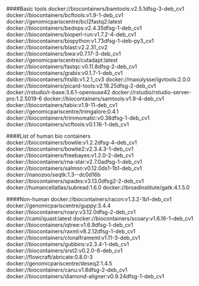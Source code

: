 ####Basic tools
docker://biocontainers/bamtools:v2.5.1dfsg-3-deb_cv1
docker://biocontainers/bcftools:v1.9-1-deb_cv1
docker://genomicpariscentre/bcl2fastq2:latest
docker://biocontainers/bedops:v2.4.35dfsg-1-deb_cv1
docker://biocontainers/bioperl-run:v1.7.2-4-deb_cv1
docker://biocontainers/biopython:v1.73dfsg-1-deb-py3_cv1
docker://biocontainers/blast:v2.2.31_cv2
docker://biocontainers/bwa:v0.7.17-3-deb_cv1
docker://genomicpariscentre/cutadapt:latest
docker://biocontainers/fastqc:v0.11.8dfsg-2-deb_cv1
docker://biocontainers/grabix:v0.1.7-1-deb_cv1
docker://biocontainers/htslib:v1.2.1_cv3
docker://maxulysse/igvtools:2.0.0
docker://biocontainers/picard-tools:v2.18.25dfsg-2-deb_cv1
docker://rstudio/r-base:3.6.1-opensuse42
docker://rstudio/rstudio-server-pro:1.2.5019-6
docker://biocontainers/samtools:v1.9-4-deb_cv1
docker://biocontainers/tabix:v1.9-11-deb_cv1
docker://genomicpariscentre/trimgalore:0.4.1
docker://biocontainers/trimmomatic:v0.38dfsg-1-deb_cv1
docker://biocontainers/vcftools:v0.1.16-1-deb_cv1

####List of human bio containers
docker://biocontainers/bowtie:v1.2.2dfsg-4-deb_cv1
docker://biocontainers/bowtie2:v2.3.4.3-1-deb_cv1
docker://biocontainers/freebayes:v1.2.0-2-deb_cv1
docker://biocontainers/rna-star:v2.7.0adfsg-1-deb_cv1
docker://biocontainers/salmon:v0.12.0ds1-1b1-deb_cv1
docker://nanozoo/seqtk:1.3--dc0d16b
docker://biocontainers/spades:v3.13.0dfsg2-2-deb_cv1
docker://humancellatlas/subread:1.6.0
docker://broadinstitute/gatk:4.1.5.0

####Non-human
docker://biocontainers/racon:v1.3.2-1b1-deb_cv1
docker://genomicpariscentre/guppy:3.4.4
docker://biocontainers/roary:v3.12.0dfsg-2-deb_cv1
docker://cami/quast:latest
docker://biocontainers/scoary:v1.6.16-1-deb_cv1
docker://biocontainers/iqtree:v1.6.9dfsg-1-deb_cv1
docker://biocontainers/raxml:v8.2.12dfsg-1-deb_cv1
docker://biocontainers/clonalframeml:v1.11-3-deb_cv1
docker://biocontainers/gubbins:v2.3.4-1-deb_cv1
docker://biocontainers/srst2:v0.2.0-6-deb_cv1
docker://flowcraft/abricate:0.8.0-3
docker://genomicpariscentre/deseq2:1.4.5
docker://biocontainers/canu:v1.8dfsg-2-deb_cv1
docker://biocontainers/diamond-aligner:v0.9.24dfsg-1-deb_cv1
